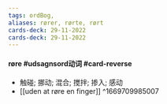```yaml
---
tags: ordBog, 
aliases: rører, rørte, rørt
cards-deck: 29-11-2022
cards-deck: 29-11-2022
---
```


#### røre #udsagnsord动词  #card-reverse 
- 触碰; 挪动; 混合; 搅拌; 掺入; 感动
- [[uden at røre en finger]]
^1669709985007
